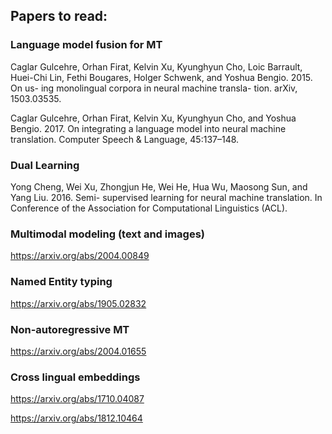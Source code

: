 ## Papers to read:

### Language model fusion for MT

Caglar Gulcehre, Orhan Firat, Kelvin Xu, Kyunghyun Cho, Loic Barrault, Huei-Chi Lin, Fethi Bougares, Holger Schwenk, and Yoshua Bengio. 2015. On us- ing monolingual corpora in neural machine transla- tion. arXiv, 1503.03535.

Caglar Gulcehre, Orhan Firat, Kelvin Xu, Kyunghyun Cho, and Yoshua Bengio. 2017. On integrating a language model into neural machine translation. Computer Speech & Language, 45:137–148.


### Dual Learning

Yong Cheng, Wei Xu, Zhongjun He, Wei He, Hua Wu, Maosong Sun, and Yang Liu. 2016. Semi- supervised learning for neural machine translation. In Conference of the Association for Computational Linguistics (ACL).

### Multimodal modeling (text and images)

https://arxiv.org/abs/2004.00849

### Named Entity typing

https://arxiv.org/abs/1905.02832

### Non-autoregressive MT

https://arxiv.org/abs/2004.01655

### Cross lingual embeddings

https://arxiv.org/abs/1710.04087

https://arxiv.org/abs/1812.10464
